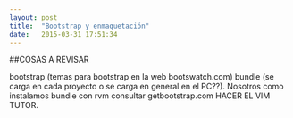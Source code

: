 ```yaml
---
layout: post
title:  "Bootstrap y enmaquetación"
date:   2015-03-31 17:51:34
---
```


##COSAS A REVISAR	

bootstrap (temas para bootstrap en la web bootswatch.com)
bundle (se carga en cada proyecto o se carga en general en el PC??). Nosotros como instalamos bundle con rvm
consultar getbootstrap.com
HACER EL VIM TUTOR.
